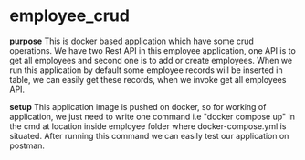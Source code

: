 # employee_crud

**purpose** 
This is docker based application which have some crud operations.
We have two Rest API in this employee application, one API is to get all employees and second one is to add or create employees.
When we run this application by default some employee records will be inserted in table, we can easily get these records, when we invoke get all employees API.

**setup**
This application image is pushed on docker, so for working of application, we just need to write one command i.e "docker compose up" in the cmd at location inside employee folder where docker-compose.yml is situated.
After running this command we can easily test our application on postman.

